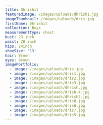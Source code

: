 ```yaml
---
title: Dhrishit
featuredImage: /images/uploads/dhrish1.jpg
imageThumbnail: /images/uploads/dris.jpg
firstName: Dhrishit
collection: Boys
measurementType: chest
bust: 23 inch
waist: 20 inch
hips: 24inch
shoeSize: '13'
hair: Brown
eyes: Brown
imagePortfolio:
  - image: /images/uploads/dris.jpg
  - image: /images/uploads/dris1.jpg
  - image: /images/uploads/dris2.jpg
  - image: /images/uploads/dris3.jpg
  - image: /images/uploads/dhrish.jpg
  - image: /images/uploads/drish-4.jpg
  - image: /images/uploads/dhrish2.jpg
  - image: /images/uploads/dris8.jpg
  - image: /images/uploads/dris6.jpg
  - image: /images/uploads/dris7.jpg
  - image: /images/uploads/dris5.jpg
---
```


